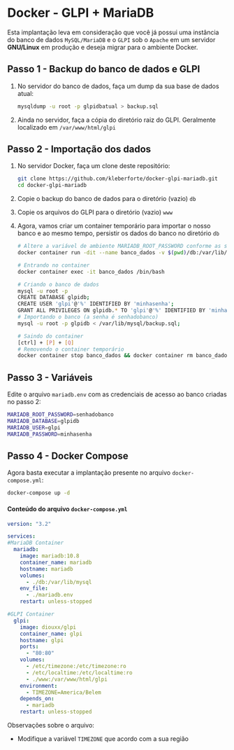 # Docker - GLPI + MariaDB

Esta implantação leva em consideração que você já possui uma instância do banco de dados `MySQL/MariaDB` e o `GLPI` sob o `Apache` em um servidor **GNU/Linux** em produção e deseja migrar para o ambiente Docker.

## Passo 1 - Backup do banco de dados e GLPI

1. No servidor do banco de dados, faça um dump da sua base de dados atual:

   ```bash
   mysqldump -u root -p glpidbatual > backup.sql
   ```

2. Ainda no servidor, faça a cópia do diretório raiz do GLPI. Geralmente localizado em `/var/www/html/glpi`

## Passo 2 - Importação dos dados

1. No servidor Docker, faça um clone deste repositório:

   ```bash
   git clone https://github.com/kleberforte/docker-glpi-mariadb.git
   cd docker-glpi-mariadb
   ```

2. Copie o backup do banco de dados para o diretório (vazio) `db`

3. Copie os arquivos do GLPI para o diretório (vazio) `www`

4. Agora, vamos criar um container temporário para importar o nosso banco e ao mesmo tempo, persistir os dados do banco no diretório `db`

   ```bash
   # Altere a variável de ambiente MARIADB_ROOT_PASSWORD conforme as suas necessidades
   docker container run -dit --name banco_dados -v $(pwd)/db:/var/lib/mysql -e MARIADB_ROOT_PASSWORD=senhadobanco mariadb:10.8
   ```
   ```bash
   # Entrando no container
   docker container exec -it banco_dados /bin/bash
   ```
   ```bash
   # Criando o banco de dados
   mysql -u root -p
   CREATE DATABASE glpidb;
   CREATE USER 'glpi'@'%' IDENTIFIED BY 'minhasenha';
   GRANT ALL PRIVILEGES ON glpidb.* TO 'glpi'@'%' IDENTIFIED BY 'minhasenha';
   # Importando o banco (a senha é senhadobanco)
   mysql -u root -p glpidb < /var/lib/mysql/backup.sql;
   ```
   ```bash
   # Saindo do container
   [ctrl] + [P] + [Q]
   # Removendo o container temporário
   docker container stop banco_dados && docker container rm banco_dados
   ```

## Passo 3 - Variáveis

Edite o arquivo `mariadb.env` com as credenciais de acesso ao banco criadas no passo 2:

```bash
MARIADB_ROOT_PASSWORD=senhadobanco
MARIADB_DATABASE=glpidb
MARIADB_USER=glpi
MARIADB_PASSWORD=minhasenha
```

## Passo 4 - Docker Compose

Agora basta executar a implantação presente no arquivo `docker-compose.yml`:

```bash
docker-compose up -d
```

#### Conteúdo do arquivo `docker-compose.yml`

```yml
version: "3.2"

services:
#MariaDB Container
  mariadb:
    image: mariadb:10.8
    container_name: mariadb
    hostname: mariadb
    volumes:
      - ./db:/var/lib/mysql
    env_file:
      - ./mariadb.env
    restart: unless-stopped

#GLPI Container
  glpi:
    image: diouxx/glpi
    container_name: glpi
    hostname: glpi
    ports:
      - "80:80"
    volumes:
      - /etc/timezone:/etc/timezone:ro
      - /etc/localtime:/etc/localtime:ro
      - ./www:/var/www/html/glpi
    environment:
      - TIMEZONE=America/Belem
    depends_on:
      - mariadb
    restart: unless-stopped
```

Observações sobre o arquivo:

- Modifique a variável `TIMEZONE` que acordo com a sua região
